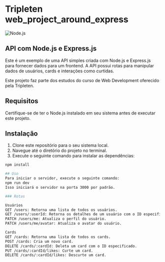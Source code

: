 # Tripleten web_project_around_express

![Node.js](https://cdn.dribbble.com/users/505482/screenshots/1776789/media/5d3094465ad0a2d20715818a7ef22404.gif)

## API com Node.js e Express.js

Este é um exemplo de uma API simples criada com Node.js e Express.js para fornecer dados para um frontend. A API possui rotas para manipular dados de usuários, cards e interações como curtidas.

Este projeto faz parte dos estudos do curso de Web Development oferecido pela Tripleten.

## Requisitos

Certifique-se de ter o Node.js instalado em seu sistema antes de executar este projeto.

## Instalação

1. Clone este repositório para o seu sistema local.
2. Navegue até o diretório do projeto no terminal.
3. Execute o seguinte comando para instalar as dependências:

```bash
npm install

## Uso
Para iniciar o servidor, execute o seguinte comando:
npm run dev
Isso iniciará o servidor na porta 3000 por padrão.

### Rotas

Usuários
GET /users: Retorna uma lista de todos os usuários.
GET /users/:userId: Retorna os detalhes de um usuário com o ID especificado.
PATCH /users/me: Atualiza o perfil do usuário.
PATCH /users/me/avatar: Atualiza o avatar do usuário.

Cards
GET /cards: Retorna uma lista de todos os cards.
POST /cards: Cria um novo card.
DELETE /cards/:cardId: Deleta um card com o ID especificado.
PUT /cards/:cardId/likes: Curte um card.
DELETE /cards/:cardId/likes: Descurte um card.
